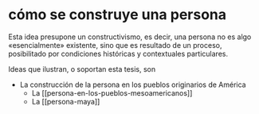 # cómo se construye una persona

Esta idea presupone un constructivismo, es decir, una persona no es algo «esencialmente» existente, sino que es resultado de un proceso, posibilitado por condiciones históricas y contextuales particulares.

Ideas que ilustran, o soportan esta tesis, son 

- La construcción de la persona en los pueblos originarios de América
    - La [[persona-en-los-pueblos-mesoamericanos]]
    - La [[persona-maya]]